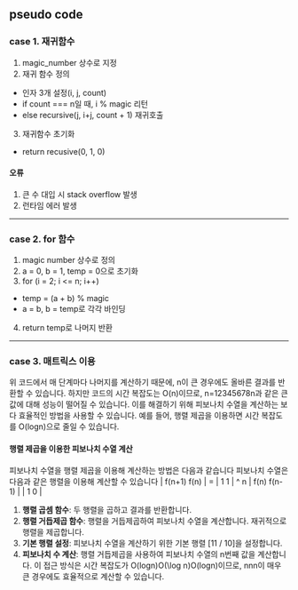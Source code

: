 ## pseudo code
### case 1. 재귀함수
1. magic_number 상수로 지정
2. 재귀 함수 정의
  - 인자 3개 설정(i, j, count)
  - if count === n일 때, i % magic 리턴
  - else recursive(j, i+j, count + 1) 재귀호출
3. 재귀함수 초기화
  - return recusive(0, 1, 0)
#### 오류
1. 큰 수 대입 시 stack overflow 발생
2. 런타임 에러 발생
---
### case 2. for 함수
1. magic number 상수로 정의
2. a = 0, b = 1, temp = 0으로 초기화
3. for (i = 2; i <= n; i++)
  - temp = (a + b) % magic
  - a = b, b = temp로 각각 바인딩
4. return temp로 나머지 반환
---
### case 3. 매트릭스 이용
위 코드에서 매 단계마다 나머지를 계산하기 때문에, n이 큰 경우에도 올바른 결과를 반환할 수 있습니다. 하지만 코드의 시간 복잡도는 O(n)이므로, n=12345678n과 같은 큰 값에 대해 성능이 떨어질 수 있습니다. 이를 해결하기 위해 피보나치 수열을 계산하는 보다 효율적인 방법을 사용할 수 있습니다. 예를 들어, 행렬 제곱을 이용하면 시간 복잡도를 O(logn)으로 줄일 수 있습니다.

#### 행렬 제곱을 이용한 피보나치 수열 계산
피보나치 수열을 행렬 제곱을 이용해 계산하는 방법은 다음과 같습니다
피보나치 수열은 다음과 같은 행렬을 이용해 계산할 수 있습니다
| f(n+1)  f(n) |  = | 1  1 | ^ n
| f(n)  f(n-1) |    | 1  0 |

1. **행렬 곱셈 함수**: 두 행렬을 곱하고 결과를 반환합니다.
2. **행렬 거듭제곱 함수**: 행렬을 거듭제곱하여 피보나치 수열을 계산합니다. 재귀적으로 행렬을 제곱합니다.
3. **기본 행렬 설정**: 피보나치 수열을 계산하기 위한 기본 행렬 [11 / 10]을 설정합니다.
4. **피보나치 수 계산**: 행렬 거듭제곱을 사용하여 피보나치 수열의 n번째 값을 계산합니다.
이 접근 방식은 시간 복잡도가 O(log⁡n)O(\log n)O(logn)이므로, nnn이 매우 큰 경우에도 효율적으로 계산할 수 있습니다.
